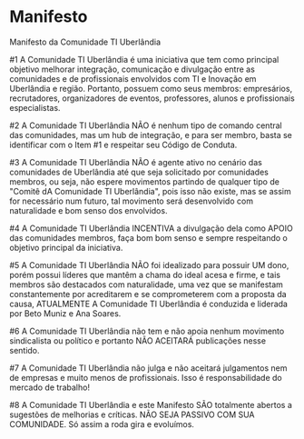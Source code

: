 # Manifesto
Manifesto da Comunidade TI Uberlândia


#1 A Comunidade TI Uberlândia é uma iniciativa que tem como principal objetivo melhorar integração, comunicação e divulgação entre as comunidades e de profissionais envolvidos com TI e Inovação em Uberlândia e região. Portanto, possuem como seus membros: empresários, recrutadores, organizadores de eventos, professores, alunos e profissionais especialistas.

#2 A Comunidade TI Uberlândia NÃO é nenhum tipo de comando central das comunidades, mas um hub de integração, e para ser membro, basta se identificar com o Item #1 e respeitar seu Código de Conduta.

#3 A Comunidade TI Uberlândia NÃO é agente ativo no cenário das comunidades de Uberlândia até que seja solicitado por comunidades membros, ou seja, não espere movimentos partindo de qualquer tipo de "Comitê dA Comunidade TI Uberlândia", pois isso não existe, mas se assim for necessário num futuro, tal movimento será desenvolvido com naturalidade e bom senso dos envolvidos.

#4 A Comunidade TI Uberlândia INCENTIVA a divulgação dela como APOIO das comunidades membros, faça bom bom senso e sempre respeitando o objetivo principal da iniciativa.

#5 A Comunidade TI Uberlândia NÃO foi idealizado para possuir UM dono, porém possui líderes que mantêm a chama do ideal acesa e firme, e tais membros são destacados com naturalidade, uma vez que se manifestam constantemente por acreditarem e se comprometerem com a proposta da causa, ATUALMENTE A Comunidade TI Uberlândia é conduzida e liderada por Beto Muniz e Ana Soares.

#6 A Comunidade TI Uberlândia não tem e não apoia nenhum movimento sindicalista ou político e portanto NÃO ACEITARÁ publicações nesse sentido.

#7 A Comunidade TI Uberlândia não julga e não aceitará julgamentos nem de empresas e muito menos de profissionais. Isso é responsabilidade do mercado de trabalho!

#8 A Comunidade TI Uberlândia e este Manifesto SÃO totalmente abertos a sugestões de melhorias e críticas. NÃO SEJA PASSIVO COM SUA COMUNIDADE. Só assim a roda gira e evoluímos.


